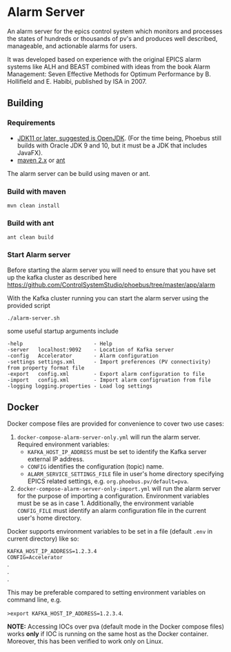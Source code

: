 # Alarm Server

An alarm server for the epics control system which monitors and processes the states of hundreds or thousands of pv's and produces well described, manageable, and actionable alarms for users.

It was developed based on experience with the original EPICS alarm systems like ALH and BEAST combined with ideas from the book Alarm Management: Seven Effective Methods for Optimum Performance by B. Hollifield and E. Habibi, published by ISA in 2007.


## Building ##

### Requirements
 - [JDK11 or later, suggested is OpenJDK](http://jdk.java.net/11).
   (For the time being, Phoebus still builds with Oracle JDK 9 and 10,
    but it must be a JDK that includes JavaFX).
 - [maven 2.x](https://maven.apache.org/) or [ant](http://ant.apache.org/)

The alarm server can be build using maven or ant.

### Build with maven

```
mvn clean install
```

### Build with ant

```
ant clean build
```
### Start Alarm server

Before starting the alarm server you will need to ensure that you have set up the kafka cluster as described here https://github.com/ControlSystemStudio/phoebus/tree/master/app/alarm

With the Kafka cluster running you can start the alarm server using the provided script

```
./alarm-server.sh
```

some useful startup arguments include

```
-help                       - Help
-server   localhost:9092    - Location of Kafka server
-config   Accelerator       - Alarm configuration
-settings settings.xml      - Import preferences (PV connectivity) from property format file
-export   config.xml        - Export alarm configuration to file
-import   config.xml        - Import alarm configruation from file
-logging logging.properties - Load log settings
```

## Docker

Docker compose files are provided for convenience to cover two use cases:

1. ```docker-compose-alarm-server-only.yml``` will run the alarm server. Required environment variables:
    * ```KAFKA_HOST_IP_ADDRESS``` must be set to identify the Kafka server external IP address.
    * ```CONFIG``` identifies the configuration (topic) name. 
    * ```ALARM_SERVICE_SETTINGS_FILE``` file in user's home directory specifying EPICS related settings, e.g.
      ```org.phoebus.pv/default=pva```.
2. ```docker-compose-alarm-server-only-import.yml``` will run the alarm server for the
    purpose of importing a configuration. Environment variables must be se as in case 1.
    Additionally, the environment variable ```CONFIG_FILE``` must identify an alarm
    configuration file in the current user's home directory.

Docker supports environment variables to be set in a file (default ```.env``` in current directory) like so:

```KAFKA_HOST_IP_ADDRESS=1.2.3.4```  
```CONFIG=Accelerator```  
.  
.  
.  

This may be preferable compared to setting environment variables on command line, e.g. 

```>export KAFKA_HOST_IP_ADDRESS=1.2.3.4```.

**NOTE:** Accessing IOCs over pva (default mode in the Docker compose files) works **only** if IOC is running on the
same host as the Docker container. Moreover, this has been verified to work only on Linux.